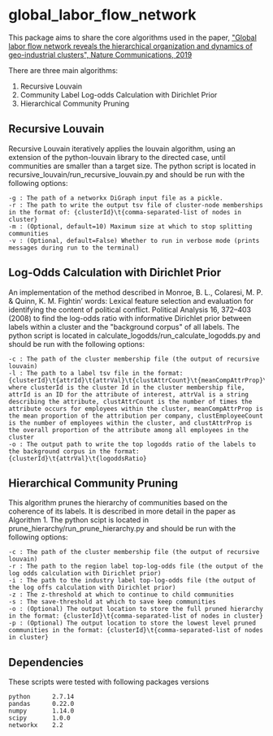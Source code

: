 # global_labor_flow_network
This package aims to share the core algorithms used in the paper, ["Global labor flow network reveals the hierarchical organization and dynamics of geo-industrial clusters", Nature Communications, 2019](https://www.nature.com/articles/s41467-019-11380-w?fbclid=IwAR3vzu_MuIK72blQjGW9jfK5cqEhC51SMAwhX1yBKhp17orVpkigx8VIBc8)

There are three main algorithms:
1. Recursive Louvain
2. Community Label Log-odds Calculation with Dirichlet Prior
3. Hierarchical Community Pruning

## Recursive Louvain
Recursive Louvain iteratively applies the louvain algorithm, using an extension of the python-louvain library to the directed case, until communities are smaller than a target size. The python script is located in recursive_louvain/run_recursive_louvain.py and should be run with the following options:

	-g : The path of a networkx DiGraph input file as a pickle.
	-r : The path to write the output tsv file of cluster-node memberships in the format of: {clusterId}\t{comma-separated-list of nodes in cluster}
	-m : (Optional, default=10) Maximum size at which to stop splitting communities
	-v : (Optional, default=False) Whether to run in verbose mode (prints messages during run to the terminal)

## Log-Odds Calculation with Dirichlet Prior
An implementation of the method described in Monroe, B. L., Colaresi, M. P. & Quinn, K. M. Fightin’ words: Lexical feature selection and evaluation for identifying the content of political conflict. Political Analysis 16, 372–403 (2008) to find the log-odds ratio with informative Dirichlet prior between labels within a cluster and the "background corpus" of all labels. The python script is located in calculate_logodds/run_calculate_logodds.py and should be run with the following options:

	-c : The path of the cluster membership file (the output of recursive louvain)
	-l : The path to a label tsv file in the format: {clusterId}\t{attrId}\t{attrVal}\t{clustAttrCount}\t{meanCompAttrProp}\t{clustAttrProp} where clusterId is the cluster Id in the cluster membership file, attrId is an ID for the attribute of interest, attrVal is a string describing the attribute, clustAttrCount is the number of times the attribute occurs for employees within the cluster, meanCompAttrProp is the mean proportion of the attribution per company, clustEmployeeCount is the number of employees within the cluster, and clustAttrProp is the overall proportion of the attribute among all employees in the cluster
	-o : The output path to write the top logodds ratio of the labels to the background corpus in the format: {clusterId}\t{attrVal}\t{logoddsRatio}

## Hierarchical Community Pruning
This algorithm prunes the hierarchy of communities based on the coherence of its labels. It is described in more detail in the paper as Algorithm 1. The python scipt is located in prune_hierarchy/run_prune_hierarchy.py and should be run with the following options:

	-c : The path of the cluster membership file (the output of recursive louvain)
	-r : The path to the region label top-log-odds file (the output of the log odds calculation with Dirichlet prior)
	-i : The path to the industry label top-log-odds file (the output of the log offs calculation with Dirichlet prior)
	-z : The z-threshold at which to continue to child communities
	-s : The save-threshold at which to save keep communities
	-o : (Optional) The output location to store the full pruned hierarchy in the format: {clusterId}\t{comma-separated-list of nodes in cluster}
	-p : (Optional) The output location to store the lowest level pruned communities in the format: {clusterId}\t{comma-separated-list of nodes in cluster}

## Dependencies
These scripts were tested with following packages versions

	python		2.7.14
	pandas		0.22.0
	numpy		1.14.0
	scipy		1.0.0
	networkx	2.2
